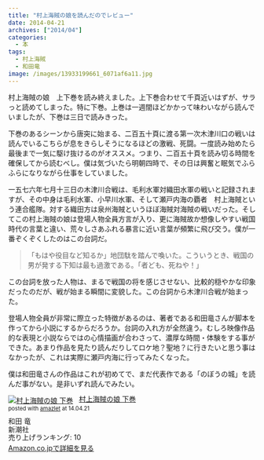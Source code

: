 ```yaml
---
title: "村上海賊の娘を読んだのでレビュー"
date: 2014-04-21
archives: ["2014/04"]
categories:
  - 本
tags:
  - 村上海賊
  - 和田竜
image: /images/13933199661_6071af6a11.jpg
---
```

村上海賊の娘　上下巻を読み終えました。上下巻合わせて千頁近いはずが、サラっと読めてしまった。特に下巻。上巻は一週間ほどかかって味わいながら読んでいましたが、下巻は三日で読みきった。

<!--more-->

下巻のあるシーンから唐突に始まる、二百五十頁に渡る第一次木津川口の戦いは読んでいるこちらが息をきらしそうになるほどの激戦、死闘。一度読み始めたら最後まで一気に駆け抜けるのがオススメ。つまり、二百五十頁を読み切る時間を確保してから読むべし。僕は気づいたら明朝四時で、その日は興奮と眠気でふらふらになりながら仕事をしていました。

一五七六年七月十三日の木津川合戦は、毛利水軍対織田水軍の戦いと記録されますが、その中身は毛利水軍、小早川水軍、そして瀬戸内海の覇者　村上海賊という連合艦隊。対する織田方は泉州海賊というほぼ海賊対海賊の戦いだった。そしてこの村上海賊の娘は登場人物全員方言が入り、更に海賊故か想像しやすい戦国時代の言葉と違い、荒々しさあふれる暴言に近い言葉が頻繁に飛び交う。僕が一番ぞくぞくしたのはこの台詞だ。

>「もはや役目など知るか」地団駄を踏んで喚いた。こういうとき、戦国の男が発する下知は最も過激である。「者ども、死ねや！」

この台詞を放った人物は、まるで戦国の将を感じさせない、比較的穏やかな印象だったのだが、戦が始まる瞬間に変貌した。この台詞から木津川合戦が始まった。

登場人物全員が非常に際立った特徴があるのは、著者である和田竜さんが脚本を作ってから小説にするからだろうか。台詞の入れ方が全然違う。むしろ映像作品的な表現と小説ならではの心情描画が合わさって、濃厚な時間・体験をする事ができた。あまり作品を見たり読んだりしてロケ地？聖地？に行きたいと思う事はなかったが、これは実際に瀬戸内海に行ってみたくなった。

僕は和田竜さんの作品はこれが初めてで、まだ代表作である「のぼうの城」を読んだ事がない。是非いずれ読んでみたい。

<div class="amazlet-box" style="margin-bottom:0px;"><div class="amazlet-image" style="float:left;margin:0px 12px 1px 0px;"><a href="https://www.amazon.co.jp/exec/obidos/ASIN/4103068833/t4traw-22/ref=nosim/" name="amazletlink" target="_blank"><img src="//ecx.images-amazon.com/images/I/51bf8miYZEL._SL160_.jpg" alt="村上海賊の娘 下巻" style="border: none;" /></a></div><div class="amazlet-info" style="line-height:120%; margin-bottom: 10px"><div class="amazlet-name" style="margin-bottom:10px;line-height:120%"><a href="https://www.amazon.co.jp/exec/obidos/ASIN/4103068833/t4traw-22/ref=nosim/" name="amazletlink" target="_blank">村上海賊の娘 下巻</a><div class="amazlet-powered-date" style="font-size:80%;margin-top:5px;line-height:120%">posted with <a href="https://www.amazlet.com/" title="amazlet" target="_blank">amazlet</a> at 14.04.21</div></div><div class="amazlet-detail">和田 竜 <br />新潮社 <br />売り上げランキング: 10<br /></div><div class="amazlet-sub-info" style="float: left;"><div class="amazlet-link" style="margin-top: 5px"><a href="https://www.amazon.co.jp/exec/obidos/ASIN/4103068833/t4traw-22/ref=nosim/" name="amazletlink" target="_blank">Amazon.co.jpで詳細を見る</a></div></div></div><div class="amazlet-footer" style="clear: left"></div></div>

